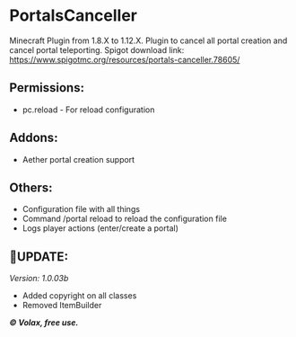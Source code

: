 # PortalsCanceller
Minecraft Plugin from 1.8.X to 1.12.X. Plugin to cancel all portal creation and cancel portal teleporting.
Spigot download link: https://www.spigotmc.org/resources/portals-canceller.78605/

**Permissions:**
----------------------------
- pc.reload - For reload configuration

**Addons:**
--------------------------
- Aether portal creation support

**Others:**
-----------------
- Configuration file with all things
- Command /portal reload to reload the configuration file
- Logs player actions (enter/create a portal)

🔧**UPDATE:**
-----------------
*Version: 1.0.03b*
- Added copyright on all classes
- Removed ItemBuilder

***© Volax, free use.***
